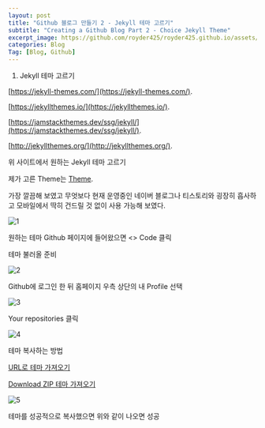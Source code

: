 ```yaml
---
layout: post
title: "Github 블로그 만들기 2 - Jekyll 테마 고르기"
subtitle: "Creating a Github Blog Part 2 - Choice Jekyll Theme"
excerpt_image: https://github.com/royder425/royder425.github.io/assets/155123794/ebb82319-adeb-423c-ba6d-ab82e3ea2c7c
categories: Blog
Tag: [Blog, Github]
---
```


1. Jekyll 테마 고르기

[https://jekyll-themes.com/](https://jekyll-themes.com/).

[https://jekyllthemes.io/](https://jekyllthemes.io/).

[https://jamstackthemes.dev/ssg/jekyll/](https://jamstackthemes.dev/ssg/jekyll/).

[http://jekyllthemes.org/](http://jekyllthemes.org/).

위 사이트에서 원하는 Jekyll 테마 고르기

제가 고른 Theme는 [Theme](https://github.com/jeffreytse/jekyll-theme-yat).

가장 깔끔해 보였고 무엇보다 현재 운영중인 네이버 블로그나 티스토리와 굉장히 흡사하고 모바일에서 딱히 건드릴 것 없이 사용 가능해 보였다.

![1](https://github.com/royder425/royder425.github.io/assets/155123794/d0c18bbe-8bf6-4e91-b454-1ed6bacfe27c)

원하는 테마 Github 페이지에 들어왔으면 <> Code 클릭

테마 불러올 준비

![2](https://github.com/royder425/royder425.github.io/assets/155123794/0a46a452-3c02-43ee-9f5c-002fd5526370)

Github에 로그인 한 뒤 홈페이지 우측 상단의 내 Profile 선택

![3](https://github.com/royder425/royder425.github.io/assets/155123794/9a88d948-0748-4f29-a34b-93fa3d5caab8)

Your repositories 클릭

![4](https://github.com/royder425/royder425.github.io/assets/155123794/a2bbb16f-0a04-4844-8402-837ff6839365)

테마 복사하는 방법

[URL로 테마 가져오기](https://royder425.github.io/blog,/github,/ruby,/jekyll/2024/04/08/Github-%EB%B8%94%EB%A1%9C%EA%B7%B8-%EB%A7%8C%EB%93%A4%EA%B8%B0-2-1-URL%EB%A1%9C-%ED%85%8C%EB%A7%88-%EA%B0%80%EC%A0%B8%EC%98%A4%EA%B8%B0.html)

[Download ZIP 테마 가져오기](https://royder425.github.io/blog,/github,/ruby,/jekyll/2024/04/08/Github-%EB%B8%94%EB%A1%9C%EA%B7%B8-%EB%A7%8C%EB%93%A4%EA%B8%B0-2-2-Download-ZIP-%ED%85%8C%EB%A7%88-%EA%B0%80%EC%A0%B8%EC%98%A4%EA%B8%B0.html)

![5](https://github.com/royder425/royder425.github.io/assets/155123794/737d8254-320e-4a92-97c6-93f48b70e824)

테마를 성공적으로 복사했으면 위와 같이 나오면 성공